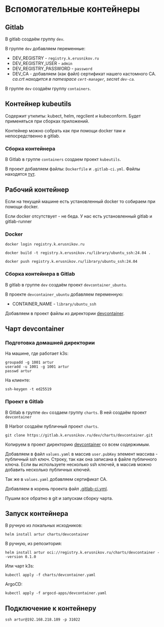 # Вспомогательные контейнеры

## Gitlab

В gitlab создаём группу `dev`.

В группе `dev` добавляем переменные:

- DEV_REGISTRY - `registry.k.erusnikov.ru`
- DEV_REGISTRY_USER - `admin`
- DEV_REGISTRY_PASSWORD - `password`
- DEV_CA - добавляем (как файл) сертификат нашего кастомного CA. *ca.crt находится в namespace `cert-manager`, secret `dev-ca`.*

В группе `dev` создаём группу `containers`.

## Контейнер kubeutils

Содержит утилиты: kubect, helm, regclient и kubeconform. Будет применяться при сборках приложений.

Контейнер можно собрать как при помощи docker там и непосредственно в gitlab.

### Сборка контейнера

В Gitlab в группе `containers` создаем проект `kubeutils`.

В проект добавляем файлы: `Dockerfile` и `.gitlab-ci.yml`. Файлы находятся [тут](ws/kubeutils).

## Рабочий контейнер

Если на текущей машине есть установленный docker то собираем при помощи docker.

Если docker отсутствует - не беда. У нас есть установленный gitlab и gitlab-runner

### Docker

```shell
docker login registry.k.erusnikov.ru
```

```shell
docker build -t registry.k.erusnikov.ru/library/ubuntu_ssh:24.04 .
```

```shell
docker push registry.k.erusnikov.ru/library/ubuntu_ssh:24.04
```

### Сборка контейнера в Gitlab

В gitlab в группе `dev` создаём проект `devcontainer_ubuntu`.

В проекте `devcontainer_ubuntu` добавляем переменную:

- CONTAINER_NAME - `library/ubuntu_ssh`

Добавляем в проект файлы из директории [devcontainer](ws/devcontainer).

## Чарт devcontainer

### Подготовка домашней директории

На машине, где работает k3s:

```shell
groupadd -g 1001 artur
useradd -u 1001 -g 1001 artur
passwd artur
```

На клиенте:

```shell
ssh-keygen -t ed25519
```

### Проект в Gitlab

В Gitlab в группе `dev` создаем группу `charts`. В ней создаём проект `devcontainer`

В Harbor создаём публичный проект `charts`.

```shell
git clone https://gitlab.k.erusnikov.ru/dev/charts/devcontainer.git
```

Копируем в проект директорию [devcontainer](charts/devcontainer) со всем содержимым.

Добавляем в файл `values.yaml` в массив `user.pubKey` элемент массива - публичный ssh ключ. Строку, так как она
записана в файле публичного ключа. Если вы используете несколько ssh ключей, в массив можно добавить несколько
публичных ключей.

Так же в `values.yaml` добавляем сертификат CA.

Добавляем в корень проекта файл [.gitlab-ci.yml](charts/devcontainer/.gitlab-ci.yml).

Пушим все обратно в git и запускам сборку чарта.

## Запуск контейнера

В ручную из локальных исходников:

```shell
helm install artur charts/devcontainer
```

В ручную, из репозитория:

```shell
helm install artur oci://registry.k.erusnikov.ru/charts/devcontainer --version 0.1.0
```

Или чарт k3s:

```shell
kubectl apply -f charts/devcontainer.yaml
```

ArgoCD:

```shell
kubectl apply -f argocd-apps/devcontainer.yaml
```

## Подключение к контейнеру

```shell
ssh artur@192.168.218.189 -p 31022
```
